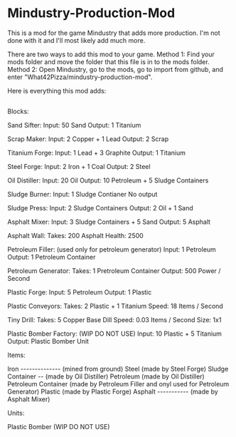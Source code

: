 # Mindustry-Production-Mod
This is a mod for the game Mindustry that adds more production. I'm not done with it and I'll most likely add much more.

There are two ways to add this mod to your game.
Method 1: Find your mods folder and move the folder that this file is in to the mods folder.
Method 2: Open Mindustry, go to the mods, go to import from github, and enter "What42Pizza/mindustry-production-mod".





Here is everything this mod adds:
##

Blocks:

Sand Sifter:
	Input: 50 Sand
	Output: 1 Titanium

Scrap Maker:
	Input: 2 Copper + 1 Lead
	Output: 2 Scrap

Titanium Forge:
	Input: 1 Lead + 3 Graphite
	Output: 1 Titanium

Steel Forge:
	Input: 2 Iron + 1 Coal
	Output: 2 Steel

Oil Distiller:
	Input: 20 Oil
	Output: 10 Petroleum + 5 Sludge Containers

Sludge Burner:
	Input: 1 Sludge Contianer
	No output

Sludge Press:
	Input: 2 Sludge Containers
	Output: 2 Oil + 1 Sand

Asphalt Mixer:
	Input: 3 Sludge Containers + 5 Sand
	Output: 5 Asphalt

Asphalt Wall:
	Takes: 200 Asphalt
	Health: 2500

Petroleum Filler: (used only for petroleum generator)
	Input: 1 Petroleum
	Output: 1 Petroleum Container

Petroleum Generator:
	Takes: 1 Pretroleum Container
	Output: 500 Power / Second

Plastic Forge:
	Input: 5 Petroleum
	Output: 1 Plastic

Plastic Conveyors:
	Takes: 2 Plastic + 1 Titanium
	Speed: 18 Items / Second

Tiny Drill:
	Takes: 5 Copper
	Base Dill Speed: 0.03 Items / Second
	Size: 1x1

Plastic Bomber Factory: (WIP DO NOT USE)
	Input: 10 Plastic + 5 Titanium
	Output: Plastic Bomber Unit





Items:

Iron -------------- (mined from ground)
Steel               (made by Steel Forge)
Sludge Container -- (made by Oil Distiller)
Petroleum           (made by Oil Distiller)
Petroleum Container (made by Petroleum Filler and onyl used for Petroleum Generator)
Plastic             (made by Plastic Forge)
Asphalt ----------- (made by Asphalt Mixer)



Units:

Plastic Bomber (WIP DO NOT USE)
